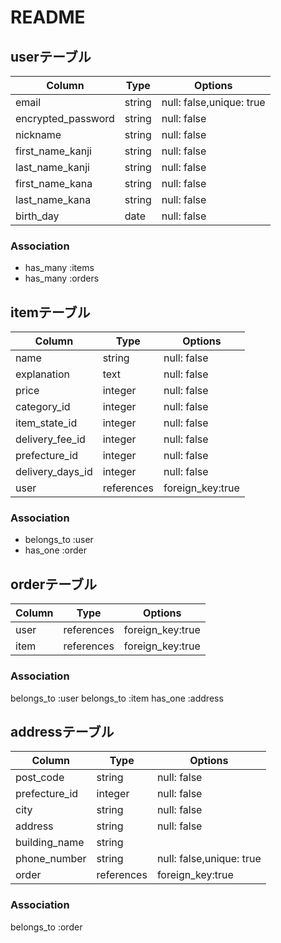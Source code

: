 # README

## userテーブル

| Column              | Type   | Options                  |
| ----------------    | ------ | ------------------------ |
| email               | string | null: false,unique: true |
| encrypted_password  | string | null: false              |
| nickname            | string | null: false              |
| first_name_kanji    | string | null: false              |
| last_name_kanji     | string | null: false              |
| first_name_kana     | string | null: false              |
| last_name_kana      | string | null: false              |
| birth_day           | date   | null: false              |

### Association
- has_many :items
- has_many :orders

## itemテーブル

| Column           | Type       | Options           |
| -----------------| ---------- | ----------------- |
| name             | string     | null: false       |
| explanation      | text       | null: false       |
| price            | integer    | null: false       |
| category_id      | integer    | null: false       |
| item_state_id    | integer    | null: false       |
| delivery_fee_id  | integer    | null: false       |
| prefecture_id    | integer    | null: false       |
| delivery_days_id | integer    | null: false       |
| user             | references | foreign_key:true  |

### Association

- belongs_to :user
- has_one :order

## orderテーブル

| Column           | Type       | Options           |
| -----------------| ---------- | ----------------- |
| user             | references | foreign_key:true  |
| item             | references | foreign_key:true  |


### Association

belongs_to :user
belongs_to :item
has_one :address

## addressテーブル

| Column           | Type       | Options                       |
| -----------------| ---------- | ----------------------------- |
| post_code        | string     | null: false                   |
| prefecture_id    | integer    | null: false                   |
| city             | string     | null: false                   |
| address          | string     | null: false                   |
| building_name    | string     |                               |
| phone_number     | string     | null: false,unique: true      |
| order            | references | foreign_key:true              |


### Association

belongs_to :order
